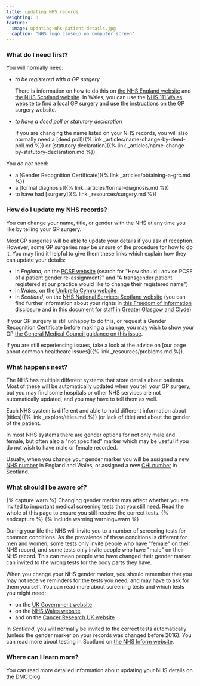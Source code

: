 ```yaml
---
title: updating NHS records
weighting: 3
feature:
  image: updating-nhs-patient-details.jpg
  caption: "NHS logo closeup on computer screen"
---
```


### What do I need first?

You will normally need:

- *to be registered with a GP surgery* 

  There is information on how to do this on [the NHS England website](https://www.nhs.uk/nhs-services/gps/how-to-register-with-a-gp-surgery/) and [the NHS Scotland website](https://www.nhsinform.scot/care-support-and-rights/nhs-services/doctors/registering-with-a-gp-practice). In Wales, you can use the [NHS 111 Wales website](https://111.wales.nhs.uk/localservices/) to find a local GP surgery and use the instructions on the GP surgery website.

- *to have a deed poll or statutory declaration*

  If you are changing the name listed on your NHS records, you will also normally need a [deed poll]({% link _articles/name-change-by-deed-poll.md %}) or [statutory declaration]({% link _articles/name-change-by-statutory-declaration.md %}).

You *do not* need:

- a [Gender Recognition Certificate]({% link _articles/obtaining-a-grc.md %})
- a [formal diagnosis]({% link _articles/formal-diagnosis.md %})
- to have had [surgery]({% link _resources/surgery.md %})

### How do I update my NHS records?

You can change your name, title, or gender with the NHS at any time you like by telling your GP surgery. 

Most GP surgeries will be able to update your details if you ask at reception. However, some GP surgeries may be unsure of the procedure for how to do it. You may find it helpful to give them these links which explain how they can update your details:

- in *England*, on the [PCSE website](https://pcse.england.nhs.uk/help/registrations/adoption-and-gender-re-assignment-processes/) (search for "How should I advise PCSE of a patient gender re-assignment?" and "A transgender patient registered at our practice would like to change their registered name")
- in *Wales*, on the [Umbrella Cymru website](https://umbrellagwent.od2.vtiger.com/kb/article/640439-Changing-Personal-Details-at-the-GP?catid=1&subid=4)
- in *Scotland*, on the [NHS National Services Scotland website](https://www.nss.nhs.scot/medical-services/patient-registration-and-medical-records/how-to-change-patient-details/) (you can find further information about your rights in [this Freedom of Information disclosure](https://www.nss.nhs.scot/publications/foi-000084-requirements-for-processing-a-change-of-gender-and-title/foi-000084-requirements-for-processing-a-change-of-gender-and-title-html/) and in [this document for staff in Greater Glasgow and Clyde](https://www.nhsggc.org.uk/media/255885/nhsggc_equalities__changing_your_chi.pdf))

If your GP surgery is still unhappy to do this, or request a Gender Recognition Certificate before making a change, you may wish to show your GP [the General Medical Council guidance on this issue](https://www.gmc-uk.org/professional-standards/ethical-hub/trans-healthcare#Confidentiality-and-equality).

If you are still experiencing issues, take a look at the advice on [our page about common healthcare issues]({% link _resources/problems.md %}).

### What happens next?

The NHS has multiple different systems that store details about patients. Most of these will be automatically updated when you tell your GP surgery, but you may find some hospitals or other NHS services are not automatically updated, and you may have to tell them as well. 

Each NHS system is different and able to hold different information about [titles]({% link _explore/titles.md %}) (or lack of title) and about the gender of the patient. 

In most NHS systems there are gender options for not only male and female, but often also a "not specified" marker which may be useful if you do not wish to have male or female recorded. 

Usually, when you change your gender marker you will be assigned a new [NHS number](
https://www.nhs.uk/NHSEngland/thenhs/records/nhs-number/Pages/what-is-the-nhs-number.aspx) in England and Wales, or assigned a new [CHI number](https://www.nhsinform.scot/healthy-living/screening/screening-information-for-the-transgender-community) in Scotland.

### What should I be aware of?

{% capture warn %}
Changing gender marker may affect whether you are invited to important medical screening tests that you still need. Read the whole of this page to ensure you still receive the correct tests.
{% endcapture %}
{% include warning warning=warn %}

During your life the NHS will invite you to a number of screening tests for common conditions. As the prevalence of these conditions is different for men and women, some tests only invite people who have "female" on their NHS record, and some tests only invite people who have "male" on their NHS record. This can mean people who have changed their gender marker can invited to the wrong tests for the body parts they have.

When you change your NHS gender marker, you should remember that you may not receive reminders for the tests you need, and may have to ask for them yourself. You can read more about screening tests and which tests you might need:

- on the [UK Government website](https://www.gov.uk/government/publications/nhs-population-screening-information-for-transgender-people/nhs-population-screening-information-for-trans-people)
- on the [NHS Wales website](https://phw.nhs.wales/services-and-teams/cervical-screening-wales/information-resources/transgender-information/screening-information-for-people-who-are-transgender-non-binary-gender-diverse/)
- and on the [Cancer Research UK website](https://www.cancerresearchuk.org/about-cancer/screening/trans-and-non-binary-cancer-screening)

In *Scotland*, you will normally be invited to the correct tests automatically (unless the gender marker on your records was changed before 2016). You can read more about testing in Scotland on [the NHS Inform website](https://www.nhsinform.scot/healthy-living/screening/screening-information-for-the-transgender-community).

### Where can I learn more?

You can read more detailed information about updating your NHS details on [the DMC blog](https://www.dillonmarshallcowell.co.uk/legal-transition-blog/changing-your-nhs-number).